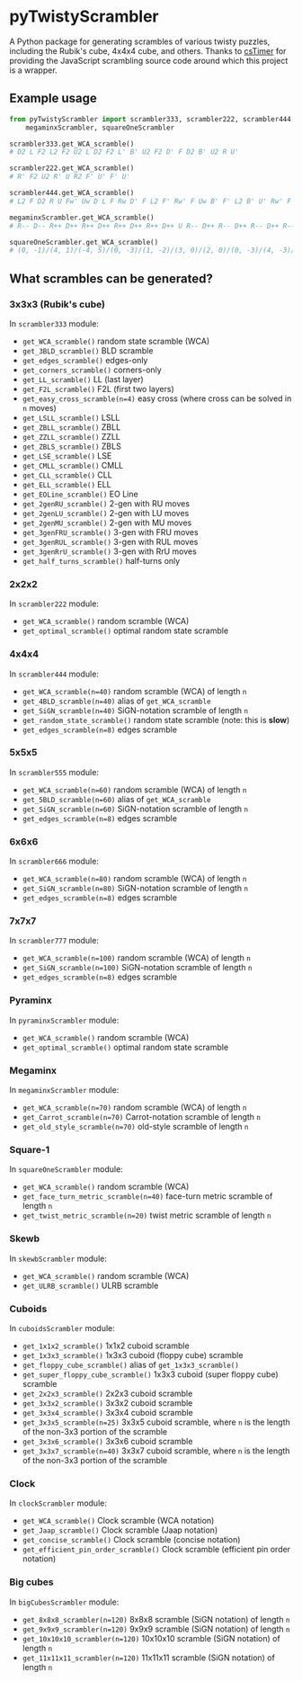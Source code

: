 # pyTwistyScrambler
A Python package for generating scrambles of various twisty puzzles, including the Rubik's cube, 4x4x4 cube, and others.
Thanks to [csTimer](https://github.com/cs0x7f/cstimer) for providing the JavaScript scrambling source code around which this project is a wrapper.

## Example usage

```python
from pyTwistyScrambler import scrambler333, scrambler222, scrambler444,\
	megaminxScrambler, squareOneScrambler

scrambler333.get_WCA_scramble()
# D2 L F2 L2 F2 U2 L D2 F2 L' B' U2 F2 D' F D2 B' U2 R U'

scrambler222.get_WCA_scramble()
# R' F2 U2 R' U R2 F' U' F' U'

scrambler444.get_WCA_scramble()
# L2 F D2 R U Fw' Uw D L F Rw D' F L2 F' Rw' F Uw B' F' L2 B' U' Rw' F B R' D U2 L2 Fw' B D' Rw' Uw' B' Fw' R2 L2 U

megaminxScrambler.get_WCA_scramble()
# R-- D-- R++ D++ R++ D++ R++ D++ R++ D++ U R-- D++ R-- D++ R-- D++ R-- D++ R-- D-- U' R-- D++ R-- D-- R-- D++ R-- D-- R-- D-- U' R++ D++ R-- D-- R++ D-- R-- D++ R-- D-- U' R-- D-- R++ D++ R++ D-- R++ D++ R++ D-- U' R-- D-- R++ D-- R++ D-- R++ D-- R++ D++ U R++ D-- R++ D-- R++ D++ R-- D-- R++ D++ U

squareOneScrambler.get_WCA_scramble()
# (0, -1)/(4, 1)/(-4, 5)/(0, -3)/(1, -2)/(3, 0)/(2, 0)/(0, -3)/(4, -3)/(0, -4)/(2, 0)/(5, -2)/(4, 0)
```

## What scrambles can be generated?
### 3x3x3 (Rubik's cube)
In `scrambler333` module:

- `get_WCA_scramble()`            random state scramble (WCA)
- `get_3BLD_scramble()`           BLD scramble
- `get_edges_scramble()`          edges-only
- `get_corners_scramble()`        corners-only
- `get_LL_scramble()`             LL (last layer)
- `get_F2L_scramble()`            F2L (first two layers)
- `get_easy_cross_scramble(n=4)`  easy cross (where cross can be solved in `n` moves)
- `get_LSLL_scramble()`           LSLL
- `get_ZBLL_scramble()`           ZBLL
- `get_ZZLL_scramble()`           ZZLL
- `get_ZBLS_scramble()`           ZBLS
- `get_LSE_scramble()`            LSE
- `get_CMLL_scramble()`           CMLL
- `get_CLL_scramble()`            CLL
- `get_ELL_scramble()`            ELL
- `get_EOLine_scramble()`         EO Line
- `get_2genRU_scramble()`         2-gen with RU moves
- `get_2genLU_scramble()`         2-gen with LU moves
- `get_2genMU_scramble()`         2-gen with MU moves
- `get_3genFRU_scramble()`        3-gen with FRU moves
- `get_3genRUL_scramble()`        3-gen with RUL moves
- `get_3genRrU_scramble()`        3-gen with RrU moves
- `get_half_turns_scramble()`     half-turns only

### 2x2x2
In `scrambler222` module:

- `get_WCA_scramble()`            random scramble (WCA)
- `get_optimal_scramble()`        optimal random state scramble

### 4x4x4
In `scrambler444` module:

- `get_WCA_scramble(n=40)`        random scramble (WCA) of length `n`
- `get_4BLD_scramble(n=40)`       alias of `get_WCA_scramble`
- `get_SiGN_scramble(n=40)`       SiGN-notation scramble of length `n`
- `get_random_state_scramble()`   random state scramble (note: this is **slow**)
- `get_edges_scramble(n=8)`       edges scramble

### 5x5x5
In `scrambler555` module:

- `get_WCA_scramble(n=60)`        random scramble (WCA) of length `n`
- `get_5BLD_scramble(n=60)`       alias of `get_WCA_scramble`
- `get_SiGN_scramble(n=60)`       SiGN-notation scramble of length `n`
- `get_edges_scramble(n=8)`       edges scramble

### 6x6x6
In `scrambler666` module:

- `get_WCA_scramble(n=80)`        random scramble (WCA) of length `n`
- `get_SiGN_scramble(n=80)`       SiGN-notation scramble of length `n`
- `get_edges_scramble(n=8)`       edges scramble

### 7x7x7
In `scrambler777` module:

- `get_WCA_scramble(n=100)`       random scramble (WCA) of length `n`
- `get_SiGN_scramble(n=100)`      SiGN-notation scramble of length `n`
- `get_edges_scramble(n=8)`       edges scramble

### Pyraminx
In `pyraminxScrambler` module:

- `get_WCA_scramble()`            random scramble (WCA)
- `get_optimal_scramble()`        optimal random state scramble

### Megaminx
In `megaminxScrambler` module:

- `get_WCA_scramble(n=70)`        random scramble (WCA) of length `n`
- `get_Carrot_scramble(n=70)`     Carrot-notation scramble of length `n`
- `get_old_style_scramble(n=70)`  old-style scramble of length `n`

### Square-1
In `squareOneScrambler` module:

- `get_WCA_scramble()`                      random scramble (WCA)
- `get_face_turn_metric_scramble(n=40)`     face-turn metric scramble of length `n`
- `get_twist_metric_scramble(n=20)`         twist metric scramble of length `n`

### Skewb
In `skewbScrambler` module:

- `get_WCA_scramble()`      random scramble (WCA)
- `get_ULRB_scramble()`     ULRB scramble

### Cuboids
In `cuboidsScrambler` module:

- `get_1x1x2_scramble()`              1x1x2 cuboid scramble
- `get_1x3x3_scramble()`              1x3x3 cuboid (floppy cube) scramble
- `get_floppy_cube_scramble()`        alias of `get_1x3x3_scramble()`
- `get_super_floppy_cube_scramble()`  1x3x3 cuboid (super floppy cube) scramble
- `get_2x2x3_scramble()`              2x2x3 cuboid scramble
- `get_3x3x2_scramble()`              3x3x2 cuboid scramble
- `get_3x3x4_scramble()`              3x3x4 cuboid scramble
- `get_3x3x5_scramble(n=25)`          3x3x5 cuboid scramble, where `n` is the length of the non-3x3 portion of the scramble
- `get_3x3x6_scramble()`              3x3x6 cuboid scramble
- `get_3x3x7_scramble(n=40)`          3x3x7 cuboid scramble, where `n` is the length of the non-3x3 portion of the scramble

### Clock
In `clockScrambler` module:

- `get_WCA_scramble()`                   Clock scramble (WCA notation)
- `get_Jaap_scramble()`                  Clock scramble (Jaap notation)
- `get_concise_scramble()`               Clock scramble (concise notation)
- `get_efficient_pin_order_scramble()`   Clock scramble (efficient pin order notation)

### Big cubes
In `bigCubesScrambler` module:

- `get_8x8x8_scrambler(n=120)`        8x8x8 scramble (SiGN notation) of length `n`
- `get_9x9x9_scrambler(n=120)`        9x9x9 scramble (SiGN notation) of length `n`
- `get_10x10x10_scrambler(n=120)`     10x10x10 scramble (SiGN notation) of length `n`
- `get_11x11x11_scrambler(n=120)`     11x11x11 scramble (SiGN notation) of length `n`
